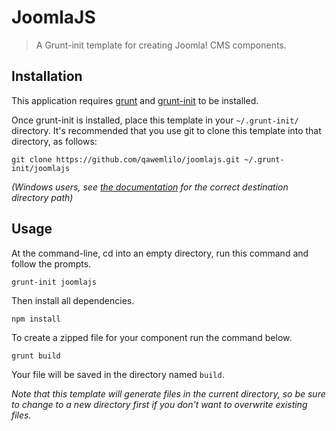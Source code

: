 # JoomlaJS

> A Grunt-init template for creating Joomla! CMS components.

[grunt-init]: http://gruntjs.com/project-scaffolding
[grunt]: http://gruntjs.com

## Installation
This application requires [grunt][] and [grunt-init][] to be installed.

Once grunt-init is installed, place this template in your `~/.grunt-init/`
directory. It's recommended that you use git to clone this template into that
directory, as follows:

```
git clone https://github.com/qawemlilo/joomlajs.git ~/.grunt-init/joomlajs
```

_(Windows users, see [the documentation][grunt-init] for the correct
destination directory path)_

## Usage

At the command-line, cd into an empty directory, run this command and follow
the prompts.

```
grunt-init joomlajs
```

Then install all dependencies.

```
npm install
```

To create a zipped file for your component run the command below.

```
grunt build
```

Your file will be saved in the directory named `build`.

_Note that this template will generate files in the current directory, so be
sure to change to a new directory first if you don't want to overwrite existing
files._
